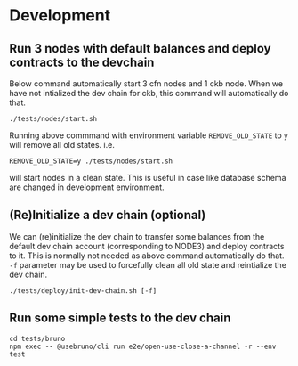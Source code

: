 # Development

## Run 3 nodes with default balances and deploy contracts to the devchain

Below command automatically start 3 cfn nodes and 1 ckb node.
When we have not intialized the dev chain for ckb, this command will automatically do that.

```
./tests/nodes/start.sh
```

Running above commmand with environment variable `REMOVE_OLD_STATE` to `y` will remove all old states.
i.e.

```
REMOVE_OLD_STATE=y ./tests/nodes/start.sh
```

will start nodes in a clean state. This is useful in case like database schema are changed in development environment.

## (Re)Initialize a dev chain (optional)

We can (re)initialize the dev chain to transfer some balances from the default dev chain account (corresponding to NODE3) and deploy contracts to it. This is normally not needed as above command automatically do that. `-f` parameter may be used to forcefully clean all old state and reintialize the dev chain.

```
./tests/deploy/init-dev-chain.sh [-f]
```

## Run some simple tests to the dev chain

```
cd tests/bruno
npm exec -- @usebruno/cli run e2e/open-use-close-a-channel -r --env test
```
